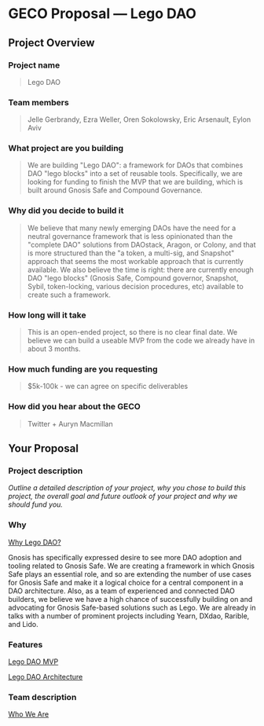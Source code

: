 # GECO Proposal — Lego DAO


## Project Overview
### Project name
> Lego DAO
### Team members
> Jelle Gerbrandy, Ezra Weller, Oren Sokolowsky, Eric Arsenault, Eylon Aviv
### What project are you building
> We are building "Lego DAO": a framework for DAOs that combines DAO "lego blocks" into a set of reusable tools. Specifically, we are looking for funding to finish the MVP that we are building, which is built around Gnosis Safe and Compound Governance.
### Why did you decide to build it
> We believe that many newly emerging DAOs have the need for a neutral governance framework that is less opinionated than the "complete DAO" solutions from DAOstack, Aragon, or Colony, and that is more structured than the "a token, a multi-sig, and Snapshot" approach that seems the most workable approach that is currently available.  We also believe the time is right: there are currently enough DAO "lego blocks" (Gnosis Safe, Compound governor, Snapshot, Sybil, token-locking, various decision procedures, etc) available to create such a framework.
### How long will it take
> This is an open-ended project, so there is no clear final date. We believe we can build a useable MVP from the code we already have in about 3 months.
### How much funding are you requesting
> $5k-100k - we can agree on specific deliverables
### How did you hear about the GECO
> Twitter + Auryn Macmillan
## Your Proposal
### Project description
*Outline a detailed description of your project, why you chose to build this project, the overall goal and future outlook of your project and why we should fund you.*
### Why

[Why Lego DAO?](https://www.notion.so/Why-Lego-DAO-aa28e06aa1a149b0a3a16cdbe0b76188) 

Gnosis has specifically expressed desire to see more DAO adoption and tooling related to Gnosis Safe. We are creating a framework in which Gnosis Safe plays an essential role, and so are extending the number of use cases for Gnosis Safe and make it a logical choice for a central component in a DAO architecture.
Also, as a team of experienced and connected DAO builders, we believe we have a high chance of successfully building on and advocating for Gnosis Safe-based solutions such as Lego. We are already in talks with a number of prominent projects including Yearn, DXdao, Rarible, and Lido.
### Features

[Lego DAO MVP](https://www.notion.so/Lego-DAO-MVP-a621e77ba18a45c3ae7522498865f03c)

[Lego DAO Architecture](https://www.notion.so/Lego-DAO-Architecture-a2c6091773bc456196d223a0d8b868b8)

### Team description

[Who We Are](https://www.notion.so/Who-We-Are-3fd0ca042b6c4572a3fae26ee7d7bc00)
